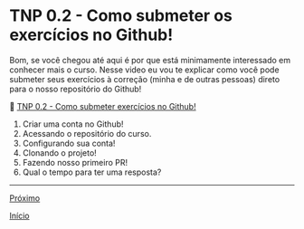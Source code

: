 # TNP 0.2 - Como submeter os exercícios no Github!

Bom, se você chegou até aqui é por que está minimamente interessado em conhecer mais o curso. Nesse  video eu vou te explicar como você pode submeter seus exercícios à correção (minha e de outras pessoas) direto para o nosso repositório do Github!


🎥 [TNP 0.2 - Como submeter exercícios no Github!]()


1. Criar uma conta no Github!
1. Acessando o repositório do curso.
1. Configurando sua conta!
1. Clonando o projeto!
1. Fazendo nosso primeiro PR!
1. Qual o tempo para ter uma resposta?


---
[Próximo](/modulos/modulo_00/tnp_03.md)

[Início](/README.md)
